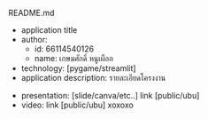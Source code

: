 README.md
- application title
- author: 
  * id: 66114540126
  * name: เกษมศักดิ์ หนูเผือก
- technology: [pygame/streamlit]
- application description: รายละเอียดโครงงาน

* presentation: [slide/canva/etc..] link [public/ubu]
* video: link [public/ubu]
 xoxoxo
